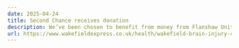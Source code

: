 ```yaml
---
date: 2025-04-24
title: Second Chance receives donation
description: We’ve been chosen to benefit from money from Flanshaw United Reform Church, which closed its doors last September.
url: https://www.wakefieldexpress.co.uk/health/wakefield-brain-injury-charity-receives-church-donation-in-honour-of-former-volunteer-5094726
---
```

